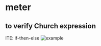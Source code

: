 # meter
## to verify Church expression
ITE: if-then-else
![example](ba20ff9f2cc6483df09002822058fd40bf4a589c)
